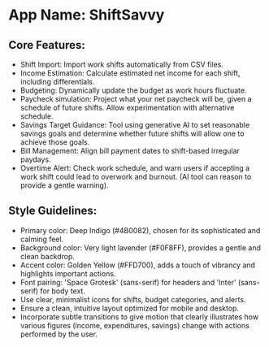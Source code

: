 # **App Name**: ShiftSavvy

## Core Features:

- Shift Import: Import work shifts automatically from CSV files.
- Income Estimation: Calculate estimated net income for each shift, including differentials.
- Budgeting: Dynamically update the budget as work hours fluctuate.
- Paycheck simulation: Project what your net paycheck will be, given a schedule of future shifts. Allow experimentation with alternative schedule.
- Savings Target Guidance: Tool using generative AI to set reasonable savings goals and determine whether future shifts will allow one to achieve those goals.
- Bill Management: Align bill payment dates to shift-based irregular paydays.
- Overtime Alert: Check work schedule, and warn users if accepting a work shift could lead to overwork and burnout. (AI tool can reason to provide a gentle warning).

## Style Guidelines:

- Primary color: Deep Indigo (#4B0082), chosen for its sophisticated and calming feel.
- Background color: Very light lavender (#F0F8FF), provides a gentle and clean backdrop.
- Accent color: Golden Yellow (#FFD700), adds a touch of vibrancy and highlights important actions.
- Font pairing: 'Space Grotesk' (sans-serif) for headers and 'Inter' (sans-serif) for body text.
- Use clear, minimalist icons for shifts, budget categories, and alerts.
- Ensure a clean, intuitive layout optimized for mobile and desktop.
- Incorporate subtle transitions to give motion that clearly illustrates how various figures (income, expenditures, savings) change with actions performed by the user.